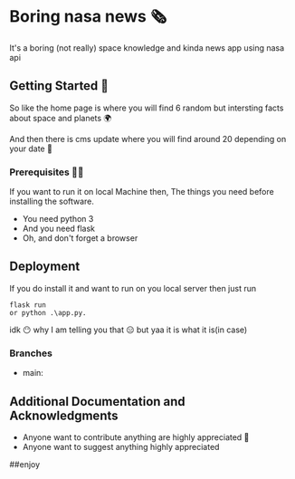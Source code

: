 # Boring nasa news 🗞️ 

It's a boring (not really) space knowledge and kinda news app using nasa api 

## Getting Started 🤌

So like the home page is where you will find 6 random but intersting facts about space and planets 🌍

And then there is cms update where you will find around 20 depending on your date 📅 

### Prerequisites 🧑‍💻

If you want to run it on local Machine then, The things you need before installing the software.

* You need python 3
* And you need flask 
* Oh, and don't forget a browser 

## Deployment

If you do install it and want to run on you local server then just run 

```
flask run
or python .\app.py.
```
idk 😶 why I am telling you that 😑 but yaa it is what it is(in case)

### Branches

* main:

## Additional Documentation and Acknowledgments

* Anyone want to contribute anything are highly appreciated 🙏
* Anyone want to suggest anything highly appreciated 

##enjoy
